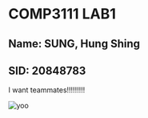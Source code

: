 # COMP3111 LAB1
## Name: SUNG, Hung Shing
## SID: 20848783

I want teammates!!!!!!!!!

![yoo](https://ppt.cc/f80i7x)  
